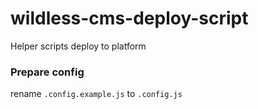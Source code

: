 # wildless-cms-deploy-script

Helper scripts deploy to platform

### Prepare config

rename `.config.example.js` to `.config.js`
